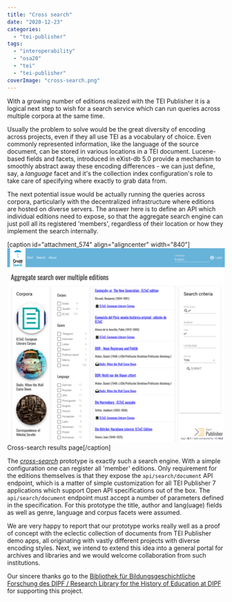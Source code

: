 ```yaml
---
title: "Cross search"
date: "2020-12-23"
categories: 
  - "tei-publisher"
tags: 
  - "interoperability"
  - "osa20"
  - "tei"
  - "tei-publisher"
coverImage: "cross-search.png"
---
```


With a growing number of editions realized with the TEI Publisher it is a logical next step to wish for a search service which can run queries across multiple corpora at the same time.

Usually the problem to solve would be the great diversity of encoding across projects, even if they all use TEI as a vocabulary of choice. Even commonly represented information, like the language of the source document, can be stored in various locations in a TEI document. Lucene-based fields and facets, introduced in eXist-db 5.0 provide a mechanism to smoothly abstract away these encoding differences - we can just define, say, a _language_ facet and it's the collection index configuration's role to take care of specifying where exactly to grab data from.

The next potential issue would be actually running the queries across corpora, particularly with the decentralized infrastructure where editions are hosted on diverse servers. The answer here is to define an API which individual editions need to expose, so that the aggregate search engine can just poll all its registered 'members', regardless of their location or how they implement the search internally.

\[caption id="attachment\_574" align="aligncenter" width="840"\]![cross-search results](/img/cross-results-1024x914.png) Cross-search results page\[/caption\]

The [_cross-search_](https://teipublisher.com/exist/apps/cross-search/index.html) prototype is exactly such a search engine. With a simple configuration one can register all 'member' editions. Only requirement for the editions themselves is that they expose the `api/search/document` API endpoint, which is a matter of simple customization for all TEI Publisher 7 applications which support Open API specifications out of the box. The `api/search/document` endpoint must accept a number of parameters defined in the specification. For this prototype the title, author and lang(uage) fields as well as genre, language and corpus facets were assumed.

We are very happy to report that our prototype works really well as a proof of concept with the eclectic collection of documents from TEI Publisher demo apps, all originating with vastly different projects with diverse encoding styles. Next, we intend to extend this idea into a general portal for archives and libraries and we would welcome collaboration from such institutions.

Our sincere thanks go to the [Bibliothek für Bildungsgeschichtliche Forschung des DIPF / Research Library for the History of Education at DIPF](http://https://bbf.dipf.de/en "Bibliothek für Bildungsgeschichtliche Forschung des DIPF / Research Library for the History of Education at DIPF") for supporting this project.

